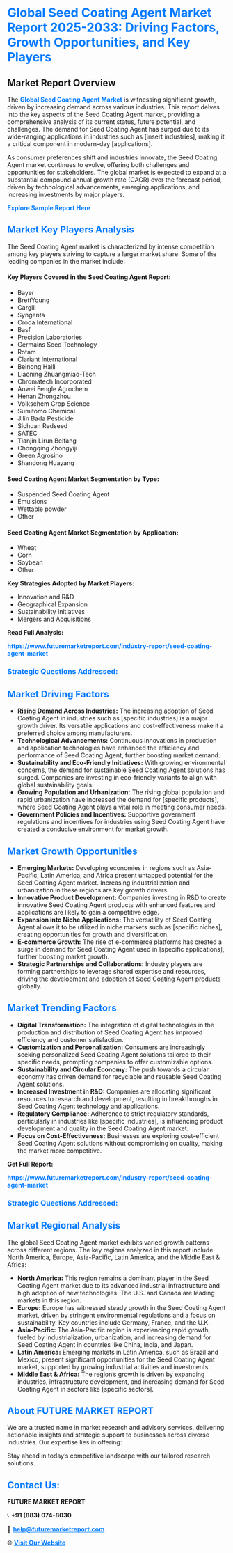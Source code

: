 <h1 style="color: #007BFF;">Global Seed Coating Agent Market Report 2025-2033: Driving Factors, Growth Opportunities, and Key Players</h1>

<section id="overview">
<h2>Market Report Overview</h2>
<p>The <a href="https://www.futuremarketreport.com/industry-report/seed-coating-agent-market" style="color: #007BFF; text-decoration: none;"><strong>Global Seed Coating Agent Market</strong></a> is witnessing significant growth, driven by increasing demand across various industries. This report delves into the key aspects of the Seed Coating Agent market, providing a comprehensive analysis of its current status, future potential, and challenges. The demand for Seed Coating Agent has surged due to its wide-ranging applications in industries such as [insert industries], making it a critical component in modern-day [applications].</p>
<p>As consumer preferences shift and industries innovate, the Seed Coating Agent market continues to evolve, offering both challenges and opportunities for stakeholders. The global market is expected to expand at a substantial compound annual growth rate (CAGR) over the forecast period, driven by technological advancements, emerging applications, and increasing investments by major players.</p>
</section>

<section id="overview">
<p><a href="https://www.futuremarketreport.com/request-sample/reportId=114130" style="color: #007BFF; text-decoration: none;"><strong>Explore Sample Report Here</strong></a></p>
</section>

<section id="key-players">
<h2 style="color: #007BFF;">Market Key Players Analysis</h2>
<p>The Seed Coating Agent market is characterized by intense competition among key players striving to capture a larger market share. Some of the leading companies in the market include:</p>
<h4>Key Players Covered in the Seed Coating Agent Report:</h4>
<ul><li>Bayer</li><li>BrettYoung</li><li>Cargill</li><li>Syngenta</li><li>Croda International</li><li>Basf</li><li>Precision Laboratories</li><li>Germains Seed Technology</li><li>Rotam</li><li>Clariant International</li><li>Beinong Haili</li><li>Liaoning Zhuangmiao-Tech</li><li>Chromatech Incorporated</li><li>Anwei Fengle Agrochem</li><li>Henan Zhongzhou</li><li>Volkschem Crop Science</li><li>Sumitomo Chemical</li><li>Jilin Bada Pesticide</li><li>Sichuan Redseed</li><li>SATEC</li><li>Tianjin Lirun Beifang</li><li>Chongqing Zhongyiji</li><li>Green Agrosino</li><li>Shandong Huayang</li></ul>
<h4>Seed Coating Agent Market Segmentation by Type:</h4>
<ul><li>Suspended Seed Coating Agent</li><li>Emulsions</li><li>Wettable powder</li><li>Other</li></ul>

<h4>Seed Coating Agent Market Segmentation by Application:</h4>
<ul><li>Wheat</li><li>Corn</li><li>Soybean</li><li>Other</li></ul>
<p><strong>Key Strategies Adopted by Market Players:</strong></p>
<ul>
<li>Innovation and R&D</li>
<li>Geographical Expansion</li>
<li>Sustainability Initiatives</li>
<li>Mergers and Acquisitions</li>
</ul>
</section>

<section>
<p><strong>Read Full Analysis: </strong></p><a href="https://www.futuremarketreport.com/industry-report/seed-coating-agent-market" style="color: #007BFF; text-decoration: none;"><strong>https://www.futuremarketreport.com/industry-report/seed-coating-agent-market</strong></a>
<h3 style="color: #007BFF;">Strategic Questions Addressed:</h3>
</section>

<section id="driving-factors">
<h2 style="color: #007BFF;">Market Driving Factors</h2>
<ul>
<li><strong>Rising Demand Across Industries:</strong> The increasing adoption of Seed Coating Agent in industries such as [specific industries] is a major growth driver. Its versatile applications and cost-effectiveness make it a preferred choice among manufacturers.</li>
<li><strong>Technological Advancements:</strong> Continuous innovations in production and application technologies have enhanced the efficiency and performance of Seed Coating Agent, further boosting market demand.</li>
<li><strong>Sustainability and Eco-Friendly Initiatives:</strong> With growing environmental concerns, the demand for sustainable Seed Coating Agent solutions has surged. Companies are investing in eco-friendly variants to align with global sustainability goals.</li>
<li><strong>Growing Population and Urbanization:</strong> The rising global population and rapid urbanization have increased the demand for [specific products], where Seed Coating Agent plays a vital role in meeting consumer needs.</li>
<li><strong>Government Policies and Incentives:</strong> Supportive government regulations and incentives for industries using Seed Coating Agent have created a conducive environment for market growth.</li>
</ul>
</section>

<section id="growth-opportunities">
<h2 style="color: #007BFF;">Market Growth Opportunities</h2>
<ul>
<li><strong>Emerging Markets:</strong> Developing economies in regions such as Asia-Pacific, Latin America, and Africa present untapped potential for the Seed Coating Agent market. Increasing industrialization and urbanization in these regions are key growth drivers.</li>
<li><strong>Innovative Product Development:</strong> Companies investing in R&D to create innovative Seed Coating Agent products with enhanced features and applications are likely to gain a competitive edge.</li>
<li><strong>Expansion into Niche Applications:</strong> The versatility of Seed Coating Agent allows it to be utilized in niche markets such as [specific niches], creating opportunities for growth and diversification.</li>
<li><strong>E-commerce Growth:</strong> The rise of e-commerce platforms has created a surge in demand for Seed Coating Agent used in [specific applications], further boosting market growth.</li>
<li><strong>Strategic Partnerships and Collaborations:</strong> Industry players are forming partnerships to leverage shared expertise and resources, driving the development and adoption of Seed Coating Agent products globally.</li>
</ul>
</section>

<section id="trending-factors">
<h2 style="color: #007BFF;">Market Trending Factors</h2>
<ul>
<li><strong>Digital Transformation:</strong> The integration of digital technologies in the production and distribution of Seed Coating Agent has improved efficiency and customer satisfaction.</li>
<li><strong>Customization and Personalization:</strong> Consumers are increasingly seeking personalized Seed Coating Agent solutions tailored to their specific needs, prompting companies to offer customizable options.</li>
<li><strong>Sustainability and Circular Economy:</strong> The push towards a circular economy has driven demand for recyclable and reusable Seed Coating Agent solutions.</li>
<li><strong>Increased Investment in R&D:</strong> Companies are allocating significant resources to research and development, resulting in breakthroughs in Seed Coating Agent technology and applications.</li>
<li><strong>Regulatory Compliance:</strong> Adherence to strict regulatory standards, particularly in industries like [specific industries], is influencing product development and quality in the Seed Coating Agent market.</li>
<li><strong>Focus on Cost-Effectiveness:</strong> Businesses are exploring cost-efficient Seed Coating Agent solutions without compromising on quality, making the market more competitive.</li>
</ul>
</section>

<section>
<p><strong>Get Full Report: </strong></p><a href="https://www.futuremarketreport.com/industry-report/seed-coating-agent-market" style="color: #007BFF; text-decoration: none;"><strong>https://www.futuremarketreport.com/industry-report/seed-coating-agent-market</strong></a>
<h3 style="color: #007BFF;">Strategic Questions Addressed:</h3>
</section>


<section id="regional-analysis">
<h2 style="color: #007BFF;">Market Regional Analysis</h2>
<p>The global Seed Coating Agent market exhibits varied growth patterns across different regions. The key regions analyzed in this report include North America, Europe, Asia-Pacific, Latin America, and the Middle East & Africa:</p>
<ul>
<li><strong>North America:</strong> This region remains a dominant player in the Seed Coating Agent market due to its advanced industrial infrastructure and high adoption of new technologies. The U.S. and Canada are leading markets in this region.</li>
<li><strong>Europe:</strong> Europe has witnessed steady growth in the Seed Coating Agent market, driven by stringent environmental regulations and a focus on sustainability. Key countries include Germany, France, and the U.K.</li>
<li><strong>Asia-Pacific:</strong> The Asia-Pacific region is experiencing rapid growth, fueled by industrialization, urbanization, and increasing demand for Seed Coating Agent in countries like China, India, and Japan.</li>
<li><strong>Latin America:</strong> Emerging markets in Latin America, such as Brazil and Mexico, present significant opportunities for the Seed Coating Agent market, supported by growing industrial activities and investments.</li>
<li><strong>Middle East & Africa:</strong> The region’s growth is driven by expanding industries, infrastructure development, and increasing demand for Seed Coating Agent in sectors like [specific sectors].</li>
</ul>
</section>

<footer>
<h2 style="color: #007BFF;">About FUTURE MARKET REPORT</h2>
<p>We are a trusted name in market research and advisory services, delivering actionable insights and strategic support to businesses across diverse industries. Our expertise lies in offering:</p>

<p>Stay ahead in today’s competitive landscape with our tailored research solutions.</p>

<h2 style="color: #007BFF;">Contact Us:</h2>
<p><strong>FUTURE MARKET REPORT</strong></p>
<p>📞 <strong>+91 (883) 074-8030</strong></p>
<p>📧 <strong><a href="mailto:help@futuremarketreport.com" style="color: #007BFF;">help@futuremarketreport.com</a></strong></p>
<p>🌐 <strong><a href="https://www.futuremarketreport.com/" style="color: #007BFF;">Visit Our Website</a></strong></p>
</footer>